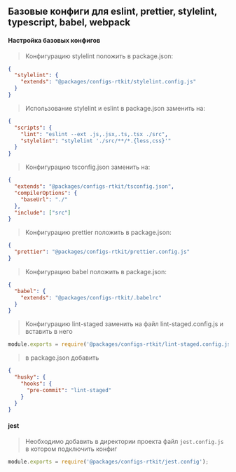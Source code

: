 ## Базовые конфиги для eslint, prettier, stylelint, typescript, babel, webpack

#### Настройка базовых конфигов

> Конфигурацию stylelint положить в package.json:

```json
{
  "stylelint": {
    "extends": "@packages/configs-rtkit/stylelint.config.js"
  }
}
```

> Использование stylelint и eslint в package.json заменить на:

```json
{
  "scripts": {
    "lint": "eslint --ext .js,.jsx,.ts,.tsx ./src",
    "stylelint": "stylelint './src/**/*.{less,css}'"
  }
}
```

> Конфигурацию tsconfig.json заменить на:

```json
{
  "extends": "@packages/configs-rtkit/tsconfig.json",
  "compilerOptions": {
    "baseUrl": "./"
  },
  "include": ["src"]
}
```

> Конфигурацию prettier положить в package.json:

```json
{
  "prettier": "@packages/configs-rtkit/prettier.config.js"
}
```

> Конфигурацию babel положить в package.json:

```json
{
  "babel": {
    "extends": "@packages/configs-rtkit/.babelrc"
  }
}
```

> Конфигурацию lint-staged заменить на файл lint-staged.config.js и вставить в него

```javascript
module.exports = require('@packages/configs-rtkit/lint-staged.config.js');
```

> в package.json добавить

```json
{
  "husky": {
    "hooks": {
      "pre-commit": "lint-staged"
    }
  }
}
```

#### jest

> Необходимо добавить в директории проекта файл `jest.config.js` в котором подключить конфиг

```javascript
module.exports = require('@packages/configs-rtkit/jest.config');
```
